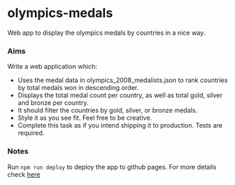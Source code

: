 # olympics-medals

Web app to display the olympics medals by countries in a nice way.

### Aims

Write a web application which:

- Uses the medal data in olympics_2008_medalists.json to rank countries by total medals won in descending order.
- Displays the total medal count per country, as well as total gold, silver and bronze per country.
- It should filter the countries by gold, silver, or bronze medals.
- Style it as you see fit. Feel free to be creative.
- Complete this task as if you intend shipping it to production. Tests are required.

### Notes

Run `npm run deploy` to deploy the app to github pages. For more details check [here](https://github.com/facebook/create-react-app/blob/master/packages/react-scripts/template/README.md#github-pages)
